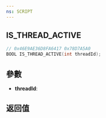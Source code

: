 ```yaml
---
ns: SCRIPT
---
```

## IS_THREAD_ACTIVE

```c
// 0x46E9AE36D8FA6417 0x78D7A5A0
BOOL IS_THREAD_ACTIVE(int threadId);
```


## 參數
* **threadId**: 

## 返回值

